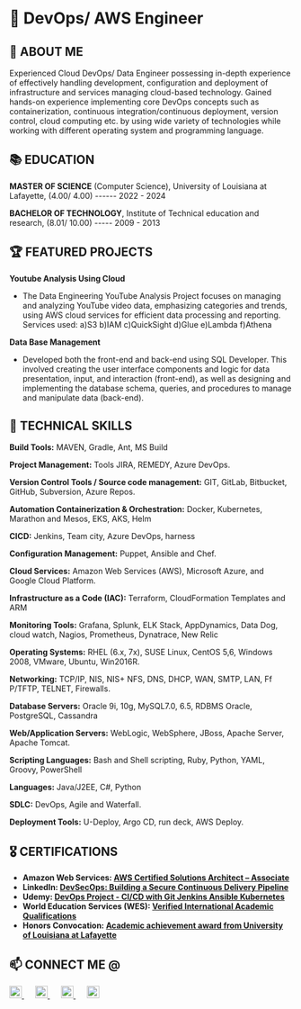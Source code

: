 # 💎  DevOps/ AWS Engineer

## 📌 ABOUT ME
Experienced Cloud DevOps/ Data Engineer possessing in-depth experience of effectively handling development, configuration and deployment of infrastructure and services managing cloud-based technology. Gained hands-on experience implementing core DevOps concepts such as containerization, continuous integration/continuous deployment, version control, cloud computing etc. by using wide variety of technologies while working with different operating system and programming language.


## 📚 EDUCATION

**MASTER OF SCIENCE** (Computer Science), University of Louisiana at Lafayette, (4.00/ 4.00) ------ 2022 - 2024

**BACHELOR OF TECHNOLOGY**, Institute of Technical education and research, (8.01/ 10.00) ----- 2009 - 2013
<!--
## 📝 EXPERIENCE

 **Sr. Cloud DevOps Engineer (Client:Cigna Health)** ----- June 2024 – Present

• Led the implementation of CI/CD pipelines from scratch using Azure DevOps Pipelines, streamlining the software delivery process, and enabling faster release cycles.

• Solely responsible for every release and infrastructure within the cloud and DevOps team, ensuring smooth deployment and operation of applications across development, testing, and production environments.

• Played a pivotal role in Kubernetes administration, leveraging tools like kubectl and k9s to manage containerized applications efficiently, including deployment, scaling, and monitoring.

• Worked extensively on log analytics workspaces, utilizing Azure's robust logging capabilities to gain insights into application performance and troubleshoot issues proactively.

• Utilized Azure Monitor to create log alerts for application logs, enabling timely detection and resolution of critical issues affecting system performance.

• Implemented Helm infrastructure for the project, simplifying the management and deployment of Kubernetes applications, and developed applications using Helm charts.

• Configured SFTP (Secure File Transfer Protocol) for clients to securely send files, ensuring data integrity and confidentiality in file transfer operations.

• Managed SQL databases, creating new databases for clients and assigning appropriate permissions to users for development and production databases.

**DevOps Cloud Engineer (Client:PNC)** ----- Aug 2023 – May 2024

• I worked with development teams to establish CI/CD and cloud best practices, ensuring smooth pipeline execution. Additionally, I mentored a team of 5 teachers, leading daily meetings to enhance student performance and alignment with educational goals, which led to a 95% boost in class efficiency and engagement. I taught JavaScript, AWS, and mathematics to 49 students from various backgrounds and assisted with environment setup and network troubleshooting.

• Experienced in deployment of applications on Apache Webserver, Nginx, and Application Servers such as Tomcat, JBoss and Performed automation tasks with the help of PowerShell and Azure CLI.

•	Implemented Azure Multi-Factor Authentication (MFA) as part of Azure AD Premium to securely authenticate users and created custom Azure templates for rapid deployments and powerful PowerShell scripting.

•	Built and modified Python, Bash, and PowerShell scripts for various application-level tasks.

•	Created a fully automated continuous integration system with Git, Jenkins, MySQL, Python and Bash custom tools.

**DevOps Engineer (Client: Growel Softech Limited)** -----	Jan 2019 – Nov 2021

• With the help of Jenkins, Maven, and Ansible, I designed and executed CI/CD pipelines that greatly shortened deployment times and boosted frequency. To improve code quality tracking, SonarCloud was integrated with JIRA. automated scaling and monitoring of AWS deployments utilizing EC2, S3, and Lambda to optimize workflows. Integrated Docker with Jenkins for scalable continuous delivery, and automated infrastructure provisioning using Terraform and Ansible. Faster incident reactions are the result of optimized monitoring with personalized AWS dashboards.

**Build & Release Engineer (Client:Symmetric Solutions)** ------ Nov 2016- Dec 2018

•	Developed and implemented Software Release Management strategies for various applications according to the Agile process.

•	Collaborated with Architects, Systems, Network, Software and QA Engineers, and to continuously improve the efficiency and reliability of Build and Deployment processes to support 
all phases of development including production releases.

•	Migrated monolithic application deployments to microservices architecture with CI/CD pipelines, enhancing scalability and fault tolerance.

•	Wrote Puppet manifests for deploying, configuring, installing shield, and managing collected for metric collection and monitoring.

**Linux Administrator (Client: EIS Technologies India)** ------ Sep 2013- Oct 2016

•	Created and maintained user accounts in Red Hat Enterprise Linux (RHEL)and other operating systems.

•	Troubleshooting and maintaining of TCP/IP, Apache HTTP/HTTPS, SMTP and DNS applications.

•	Configuration of NIS, DNS, NFS, SAMBA, SENDMAIL, LDAP, TCP/IP, Send Mail, FTP, Remote access Apache Services on Linux &Unix Environment.

•	Migrated different projects from Perforce to SVN

•	Diagnosed and resolved problems associated with DNS, DHCP, VPN, NFS, and Apache.

•	Created Bash/shell scripts to monitor system resources and system maintenance.

•	Resolved configuration-based issues in coordination with infrastructure support teams.
-->

## 🏆 FEATURED PROJECTS

**Youtube Analysis Using Cloud**
* The Data Engineering YouTube Analysis Project focuses on managing and analyzing YouTube video data, emphasizing categories and trends, using AWS cloud services for efficient data processing and reporting.
Services used: a)S3 b)IAM c)QuickSight d)Glue e)Lambda f)Athena

**Data Base Management**
* Developed both the front-end and back-end using SQL Developer. This involved creating the user interface components and logic for data presentation, input, and interaction (front-end), as well as designing and implementing the database schema, queries, and procedures to manage and manipulate data (back-end).


## 🎯 TECHNICAL SKILLS
**Build Tools:** 	MAVEN, Gradle, Ant, MS Build

**Project Management:**  Tools	JIRA, REMEDY, Azure DevOps.

**Version Control Tools / Source code management:** 	GIT, GitLab, Bitbucket, GitHub, Subversion, Azure Repos.

**Automation Containerization & Orchestration:** 	Docker, Kubernetes, Marathon and Mesos, EKS, AKS, Helm

**CICD:** 	Jenkins, Team city, Azure DevOps, harness

**Configuration Management:** 	Puppet, Ansible and Chef.

**Cloud Services:** 	Amazon Web Services (AWS), Microsoft Azure, and Google Cloud Platform.

**Infrastructure as a Code (IAC):** 	Terraform, CloudFormation Templates and ARM

**Monitoring Tools:** 	Grafana, Splunk, ELK Stack, AppDynamics, Data Dog, cloud watch, Nagios, Prometheus, Dynatrace, New Relic

**Operating Systems:** 	RHEL (6.x, 7x), SUSE Linux, CentOS 5,6, Windows 2008, VMware, Ubuntu, Win2016R.

**Networking:** 	TCP/IP, NIS, NIS+ NFS, DNS, DHCP, WAN, SMTP, LAN, Ff P/TFTP, TELNET, Firewalls.

**Database Servers:** 	Oracle 9i, 10g, MySQL7.0, 6.5, RDBMS Oracle, PostgreSQL, Cassandra

**Web/Application Servers:** 	WebLogic, WebSphere, JBoss, Apache Server, Apache Tomcat.

**Scripting Languages:** 	Bash and Shell scripting, Ruby, Python, YAML, Groovy, PowerShell

**Languages:**	Java/J2EE, C#, Python

**SDLC:**	DevOps, Agile and Waterfall.

**Deployment Tools:**	U-Deploy, Argo CD, run deck, AWS Deploy.



## 🎖 CERTIFICATIONS

- <b>	Amazon Web Services: [AWS Certified Solutions Architect – Associate](https://www.credly.com/badges/fbcd5fa6-b0b4-45a6-ade4-21df5b7a5002/linked_in_profile) </b>
- <b>	LinkedIn: [DevSecOps: Building a Secure Continuous Delivery Pipeline](https://www.linkedin.com/learning/certificates/50f6e202319f493022354704d42f60c4556c20f69878da0ebcbd9d3e05f772c5) </b>
- <b> Udemy: [DevOps Project - CI/CD with Git Jenkins Ansible Kubernetes](https://www.udemy.com/certificate/UC-cefb62bb-b63a-46b6-ad1e-28102cab0da2/) </b>
- <b> World Education Services (WES): [Verified International Academic Qualifications](https://www.credly.com/badges/4b9c0cf3-6d08-4223-ad0b-95511a6d780b?source=linked_in_profile) </b>
- <b> Honors Convocation: [Academic achievement award from University of Louisiana at Lafayette](https://www.linkedin.com/in/serlysonam/overlay/1713372799893/single-media-viewer/?profileId=ACoAABANM5QBSLCjFP0bSqJ-XFLpQk-txa0qGoY) </b>

##  📫 CONNECT ME @ 

<a href="https://www.linkedin.com/in/serlysonam" target="_blank" style="margin-right: 20px;">
  <img alt="SerlySonam | LinkedIn" width="22px" src="https://cdn.jsdelivr.net/npm/simple-icons@v3/icons/linkedin.svg" />
</a>
<a href="https://www.instagram.com/serly_sonam" target="_blank" style="margin-right: 20px;">
  <img alt="SerlySonam | Instagram" width="22px" src="https://cdn.jsdelivr.net/npm/simple-icons@v3/icons/instagram.svg" />
</a>
<a href="mailto:serlysonam20@gmail.com" style="margin-right: 20px;">
  <img alt="Email" width="22px" src="https://cdn.jsdelivr.net/npm/simple-icons@v3/icons/gmail.svg" />
</a>
<a href="https://github.com/serlysonam">
  <img alt="GitHub" width="22px" src="https://cdn.jsdelivr.net/npm/simple-icons@v3/icons/github.svg" />
</a>


[linkedin]: https://www.linkedin.com/in/serlysonam
[instagram]: https://www.instagram.com/serly_sonam


